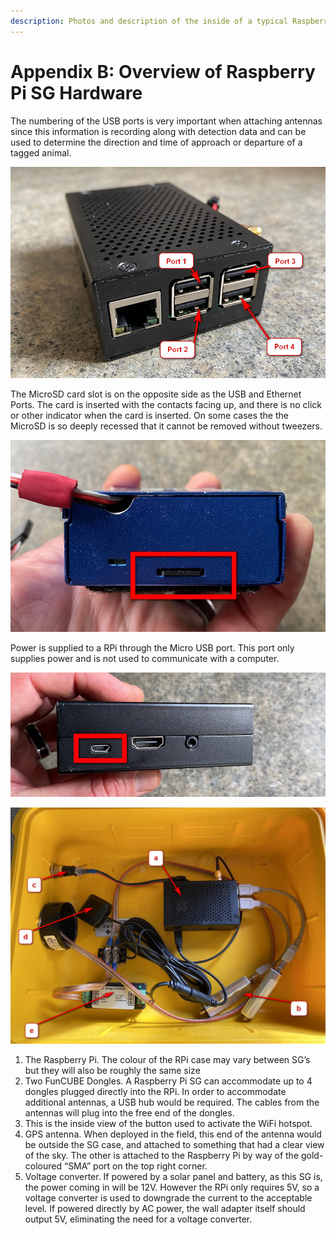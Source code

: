 ```yaml
---
description: Photos and description of the inside of a typical Raspberry Pi SensorGnome
---
```


# Appendix B: Overview of Raspberry Pi SG Hardware

The numbering of the USB ports is very important when attaching antennas since this information is recording along with detection data and can be used to determine the direction and time of approach or departure of a tagged animal.

![Ethernet port on the left, and the 4 USB ports of a Raspberry Pi](.gitbook/assets/rpiports.jpg)

The MicroSD card slot is on the opposite side as the USB and Ethernet Ports. The card is inserted with the contacts facing up, and there is no click or other indicator when the card is inserted. On some cases the the MicroSD is so deeply recessed that it cannot be removed without tweezers.

![MicroSD card slot on a Raspberry Pi](.gitbook/assets/rpisdslot.jpg)

Power is supplied to a RPi through the Micro USB port. This port only supplies power and is not used to communicate with a computer.

![Micro USB port on a Raspberry Pi](.gitbook/assets/rpi5v.jpg)

![The primary components inside a typical Raspberry Pi SensorGnome](.gitbook/assets/sginternal.jpg)

1. The Raspberry Pi. The colour of the RPi case may vary between SG’s but they will also be roughly the same size
2. Two FunCUBE Dongles. A Raspberry Pi SG can accommodate up to 4 dongles plugged directly into the RPi. In order to accommodate additional antennas, a USB hub would be required. The cables from the antennas will plug into the free end of the dongles.
3. This is the inside view of the button used to activate the WiFi hotspot.
4. GPS antenna. When deployed in the field, this end of the antenna would be outside the SG case, and attached to something that had a clear view of the sky. The other is attached to the Raspberry Pi by way of the gold-coloured “SMA” port on the top right corner.
5. Voltage converter. If powered by a solar panel and battery, as this SG is, the power coming in will be 12V. However the RPi only requires 5V, so a voltage converter is used to downgrade the current to the acceptable level. If powered directly by AC power, the wall adapter itself should output 5V, eliminating the need for a voltage converter.

